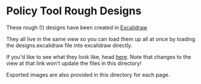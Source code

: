 # Policy Tool Rough Designs

These rough (!) designs have been created in [Excalidraw](https://excalidraw.com/)

They all live in the same view so you can load them up all at once by loading the
designs.excalidraw file into excalidraw directly.

If you'd like to see what they look like, head [here](https://excalidraw.com/#json=weigqPVH2tawjfRpylGcs,ysdFWIzxSPtYUEGMDnUlFg).
Note that changes to the view at that link won't update the files in this directory!

Exported images are also provided in this directory for each page.
